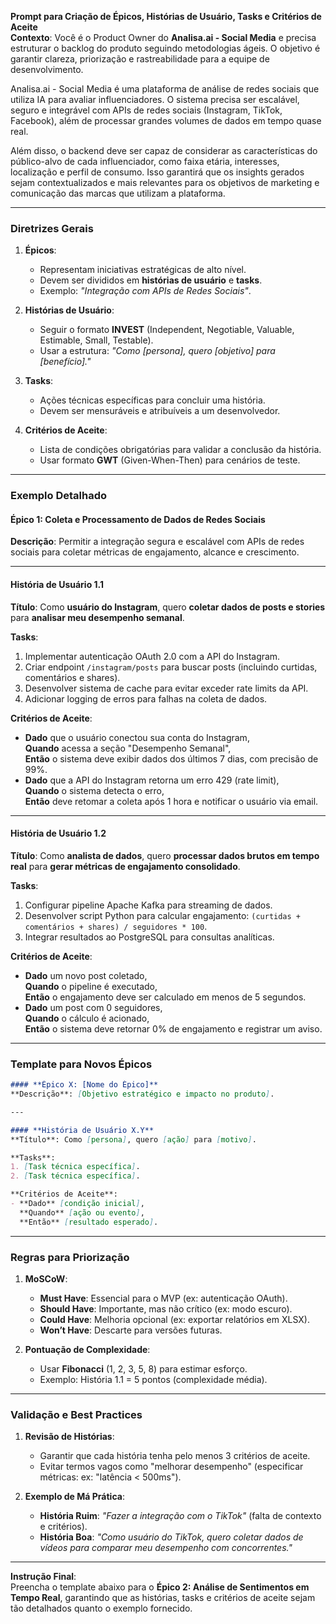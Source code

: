 **Prompt para Criação de Épicos, Histórias de Usuário, Tasks e Critérios de Aceite**  
**Contexto**: Você é o Product Owner do **Analisa.ai - Social Media** e precisa estruturar o backlog do produto seguindo metodologias ágeis. O objetivo é garantir clareza, priorização e rastreabilidade para a equipe de desenvolvimento.  

Analisa.ai - Social Media é uma plataforma de análise de redes sociais que utiliza IA para avaliar influenciadores. O sistema precisa ser escalável, seguro e integrável com APIs de redes sociais (Instagram, TikTok, Facebook), além de processar grandes volumes de dados em tempo quase real.

Além disso, o backend deve ser capaz de considerar as características do público-alvo de cada influenciador, como faixa etária, interesses, localização e perfil de consumo. Isso garantirá que os insights gerados sejam contextualizados e mais relevantes para os objetivos de marketing e comunicação das marcas que utilizam a plataforma.

---

### **Diretrizes Gerais**  
1. **Épicos**:  
   - Representam iniciativas estratégicas de alto nível.  
   - Devem ser divididos em **histórias de usuário** e **tasks**.  
   - Exemplo: *"Integração com APIs de Redes Sociais"*.  

2. **Histórias de Usuário**:  
   - Seguir o formato **INVEST** (Independent, Negotiable, Valuable, Estimable, Small, Testable).  
   - Usar a estrutura: *"Como [persona], quero [objetivo] para [benefício]."*  

3. **Tasks**:  
   - Ações técnicas específicas para concluir uma história.  
   - Devem ser mensuráveis e atribuíveis a um desenvolvedor.  

4. **Critérios de Aceite**:  
   - Lista de condições obrigatórias para validar a conclusão da história.  
   - Usar formato **GWT** (Given-When-Then) para cenários de teste.  

---

### **Exemplo Detalhado**  
#### **Épico 1: Coleta e Processamento de Dados de Redes Sociais**  
**Descrição**: Permitir a integração segura e escalável com APIs de redes sociais para coletar métricas de engajamento, alcance e crescimento.  

---

#### **História de Usuário 1.1**  
**Título**: Como **usuário do Instagram**, quero **coletar dados de posts e stories** para **analisar meu desempenho semanal**.  

**Tasks**:  
1. Implementar autenticação OAuth 2.0 com a API do Instagram.  
2. Criar endpoint `/instagram/posts` para buscar posts (incluindo curtidas, comentários e shares).  
3. Desenvolver sistema de cache para evitar exceder rate limits da API.  
4. Adicionar logging de erros para falhas na coleta de dados.  

**Critérios de Aceite**:  
- **Dado** que o usuário conectou sua conta do Instagram,  
  **Quando** acessa a seção "Desempenho Semanal",  
  **Então** o sistema deve exibir dados dos últimos 7 dias, com precisão de 99%.  
- **Dado** que a API do Instagram retorna um erro 429 (rate limit),  
  **Quando** o sistema detecta o erro,  
  **Então** deve retomar a coleta após 1 hora e notificar o usuário via email.  

---

#### **História de Usuário 1.2**  
**Título**: Como **analista de dados**, quero **processar dados brutos em tempo real** para **gerar métricas de engajamento consolidado**.  

**Tasks**:  
1. Configurar pipeline Apache Kafka para streaming de dados.  
2. Desenvolver script Python para calcular engajamento: `(curtidas + comentários + shares) / seguidores * 100`.  
3. Integrar resultados ao PostgreSQL para consultas analíticas.  

**Critérios de Aceite**:  
- **Dado** um novo post coletado,  
  **Quando** o pipeline é executado,  
  **Então** o engajamento deve ser calculado em menos de 5 segundos.  
- **Dado** um post com 0 seguidores,  
  **Quando** o cálculo é acionado,  
  **Então** o sistema deve retornar 0% de engajamento e registrar um aviso.  

---

### **Template para Novos Épicos**  
```markdown  
#### **Épico X: [Nome do Épico]**  
**Descrição**: [Objetivo estratégico e impacto no produto].  

---  

#### **História de Usuário X.Y**  
**Título**: Como [persona], quero [ação] para [motivo].  

**Tasks**:  
1. [Task técnica específica].  
2. [Task técnica específica].  

**Critérios de Aceite**:  
- **Dado** [condição inicial],  
  **Quando** [ação ou evento],  
  **Então** [resultado esperado].  
```  

---

### **Regras para Priorização**  
1. **MoSCoW**:  
   - **Must Have**: Essencial para o MVP (ex: autenticação OAuth).  
   - **Should Have**: Importante, mas não crítico (ex: modo escuro).  
   - **Could Have**: Melhoria opcional (ex: exportar relatórios em XLSX).  
   - **Won’t Have**: Descarte para versões futuras.  

2. **Pontuação de Complexidade**:  
   - Usar **Fibonacci** (1, 2, 3, 5, 8) para estimar esforço.  
   - Exemplo: História 1.1 = 5 pontos (complexidade média).  

---

### **Validação e Best Practices**  
1. **Revisão de Histórias**:  
   - Garantir que cada história tenha pelo menos 3 critérios de aceite.  
   - Evitar termos vagos como "melhorar desempenho" (especificar métricas: ex: "latência < 500ms").  

2. **Exemplo de Má Prática**:  
   - **História Ruim**: *"Fazer a integração com o TikTok"* (falta de contexto e critérios).  
   - **História Boa**: *"Como usuário do TikTok, quero coletar dados de vídeos para comparar meu desempenho com concorrentes."*  
--- 

**Instrução Final**:  
Preencha o template abaixo para o **Épico 2: Análise de Sentimentos em Tempo Real**, garantindo que as histórias, tasks e critérios de aceite sejam tão detalhados quanto o exemplo fornecido.
